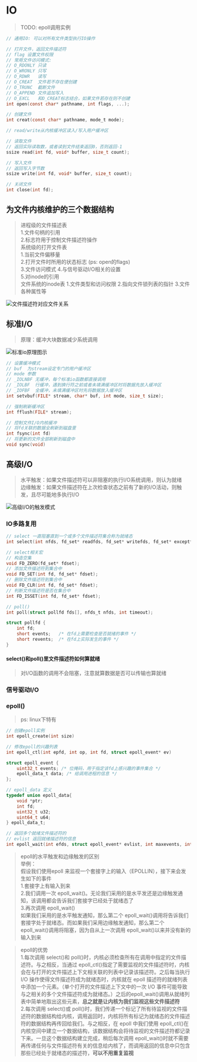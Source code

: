 # IO

> TODO: epoll调用实例

```c
// 通用IO: 可以对所有文件类型执行IO操作

// 打开文件，返回文件描述符
// flag 设置文件权限
// 常用文件访问模式:
// O_RDONLY 只读
// O_WRONLY 只写
// O_RDWR   读写
// O_CREAT  文件若不存在便创建
// O_TRUNC  截断文件
// O_APPEND 文件追加写入
// O_EXCL   和O_CREAT标志结合，如果文件若存在则不创建
int open(const char* pathname, int flags, ...);

// 创建文件
int creat(const char* pathname, mode_t mode);

// read/write从内核缓冲区读入/写入用户缓冲区

// 读取文件
// 返回实际读取数，或者读到文件结束返回0，否则返回-1
ssize read(int fd, void* buffer, size_t count);

// 写入文件
// 返回写入字节数
ssize write(int fd, void* buffer, size_t count);

// 关闭文件
int close(int fd);
```

## 为文件内核维护的三个数据结构

> 进程级的文件描述表  
> 1.文件句柄的引用  
> 2.标志符用于控制文件描述符操作  
> 系统级的打开文件表  
> 1.当前文件偏移量  
> 2.打开文件时所用的状态标志 (ps: open的flags)    
> 3.文件访问模式
> 4.与信号驱动I/O相关的设置  
> 5.对inode的引用  
> 文件系统的inode表
> 1.文件类型和访问权限
> 2.指向文件锁列表的指针
> 3.文件各种属性等

![文件描述符对应文件关系](./../../.gitbook/assets/file-structure.png)

## 标准I/O

> 原理：缓冲大块数据减少系统调用

![标准io原理图示](./../../.gitbook/assets/stdio_io.png)

```c
// 设置缓冲模式
// buf  为stream设定专门的用户缓冲区
// mode 参数
// _IOLNBF 无缓冲，每个标准io函数都直接调用
// _IOLBF  行缓冲，遇到换行符之前或者未填满缓冲区时将数据先放入缓冲区
// _IOFBF  全缓冲，未填满缓冲区时先将数据放入缓冲区
int setvbuf(FILE* stream, char* buf, int mode, size_t size);

// 强制刷新缓冲区
int fflush(FILE* stream);

// 控制文件I/O内核缓冲
// 将fd关联的数据全刷新到磁盘里
int fsync(int fd)
// 将更新的文件全部刷新到磁盘中
void sync(void)
```

## 高级I/O

> 水平触发：如果文件描述符可以非阻塞的执行I/O系统调用，则认为就绪  
> 边缘触发：如果文件描述符在上次检查状态之前有了新的I/O活动，则触发，且尽可能地多执行I/O

![高级I/O的触发模式](../../.gitbook/assets/io_info_model.png)

### IO多路复用

```c
// select 一直阻塞直到一个或多个文件描述符集合称为就绪态
int select(int nfds, fd_set* readfds, fd_set* writefds, fd_set* exceptfds, struct timeval* timeout);

// select相关宏
// 构造空集
void FD_ZERO(fd_set* fdset);
// 添加文件描述符到集合中
void FD_SET(int fd, fd_set* fdset);
// 删除文件描述符到集合中
void FD_CLR(int fd, fd_set* fdset);
// 判断文件描述符是否在集合中
int FD_ISSET(int fd, fd_set* fdset);

// poll()
int poll(struct pollfd fds[], nfds_t nfds, int timeout);

struct pollfd {
    int fd;
    short events;   /* 在fd上需要检查是否就绪的事件 */
    short revents;  /* 在fd上实际发生的事件 */
}
```

#### select()和poll()里文件描述符如何算就绪

> 对I/O函数的调用不会阻塞，注意就算数据是否可以传输也算就绪

### 信号驱动I/O

### epoll()

> ps: linux下特有

```c
// 创建epoll实例
int epoll_create(int size)

// 修改epoll的兴趣列表
int epoll_ctl(int epfd, int op, int fd, struct epoll_event* ev)

struct epoll_event {
    uint32_t events; /* 位掩码，用于指定该fd上感兴趣的事件集合 */
    epoll_data_t data; /* 给调用进程的信息 */
};

// epoll_data 定义
typedef union epoll_data{
    void *ptr;
    int fd;
    uint32_t u32;
    uint64_t u64;
} epoll_data_t;

// 返回多个就绪文件描述符的
// evlist 返回就绪描述符的信息
int epoll_wait(int efds, struct epoll_event* evlist, int maxevents, int timeout);
```

> epoll的水平触发和边缘触发的区别  
> 举例：  
> 假设我们使用epoll 来监视一个套接字上的输入（EPOLLIN），接下来会发生如下的事件  
> 1.套接字上有输入到来  
> 2.我们调用一次 epoll_wait()。无论我们采用的是水平发还是边缘触发通知，该调用都会告诉我们套接字已经处于就绪态了  
> 3.再次调用 epoll_wait()  
> 如果我们采用的是水平触发通知，那么第二个 epoll_wait()调用将告诉我们套接字处于就绪态。而如果我们采用边缘触发通知，那么第二个 epoll_wait()调用将阻塞，因为自从上一次调用 epoll_wait()以来并没有新的输入到来  
> 

> epoll的优势  
> 1.每次调用 select()和 poll()时，内核必须检查所有在调用中指定的文件描述符。与之相反，当通过 epoll_ctl()指定了需要监视的文件描述符时，内核会在与打开的文件描述上下文相关联的列表中记录该描述符。之后每当执行 I/O 操作使得文件描述符成为就绪态时，内核就在 epoll 描述符的就绪列表中添加一个元素。（单个打开的文件描述上下文中的一次 I/O 事件可能导致与之相关的多个文件描述符成为就绪态。）之后的epoll_wait()调用从就绪列表中简单地取出这些元素，**总之就是让内核为我们监视这些文件描述符**  
> 2.每次调用 select()或 poll()时，我们传递一个标记了所有待监视的文件描述符的数据结构给内核，调用返回时，内核将所有标记为就绪态的文件描述符的数据结构再传回给我们。与之相反，在 epoll 中我们使用 epoll_ctl()在内核空间中建立一个数据结构，该数据结构会将待监视的文件描述符都记录下来。一旦这个数据结构建立完成，稍后每次调用 epoll_wait()时就不需要再传递任何与文件描述符有关的信息给内核了，而调用返回的信息中只包含那些已经处于就绪态的描述符，**可以不用重复监视**